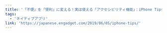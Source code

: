 ```yaml
---
title: '「不便」を「便利」に変える！実は使える「アクセシビリティ機能」：iPhone Tips'
tags:
  - 'ネイティブアプリ'
link: 'https://japanese.engadget.com/2019/06/05/iphone-tips/'
---
```

